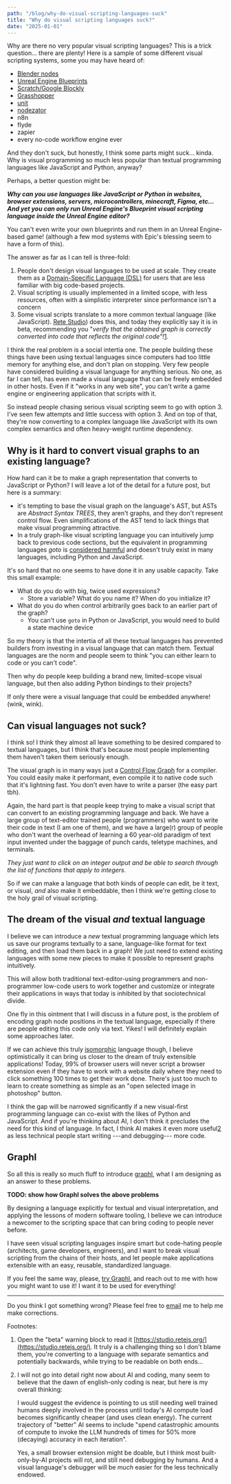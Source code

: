 ```yaml
---
path: "/blog/why-do-visual-scripting-languages-suck"
title: "Why do visual scripting languages suck?"
date: "2025-01-01"
---
```


Why are there no very popular visual scripting languages? This is a trick question... there are plenty!
Here is a sample of some different visual scripting systems, some you may have heard of:

- [Blender nodes](https://docs.blender.org/manual/en/latest/modeling/geometry_nodes/index.html)
- [Unreal Engine Blueprints](https://dev.epicgames.com/documentation/en-us/unreal-engine/introduction-to-blueprints-visual-scripting-in-unreal-engine)
- [Scratch/Google Blockly](https://developers.google.com/blockly/)
- [Grasshopper](https://www.grasshopper3d.com/page/tutorials-1)
- [unit](https://unit.software)
- [nodezator](https://github.com/IndiePython/nodezator)
- n8n
- flyde
- zapier
- every no-code workflow engine ever

And they don't suck, but honestly, I think some parts might suck... kinda.
Why is visual programming so much less popular than textual programming languages like JavaScript and Python, anyway?

Perhaps, a better question might be:

<!-- TODO: different font -->

***Why can you use languages like JavaScript or Python in websites, browser extensions, servers,
microcontrollers, minecraft, Figma, etc... And yet you can only run Unreal Engine's Blueprint visual
scripting language inside the Unreal Engine editor?***

You can't even write your own blueprints and run them in an Unreal Engine-based game!
(although a few mod systems with Epic's blessing seem to have a form of this).

The answer as far as I can tell is three-fold:

1. People don't design visual languages to be used at scale.
   They create them as a [Domain-Specific Language (DSL)](https://en.wikipedia.org/wiki/Domain-specific_language)
   for users that are less familiar with big code-based projects.
2. Visual scripting is usually implemented in a limited scope, with less resources,
   often with a simplistic interpreter since performance isn't a concern
3. Some visual scripts translate to a more common textual language (like JavaScript).
   [Rete Studio](https://studio.retejs.org/)) does this, and today they explicitly say it is in beta, recommending you
   "_verify that the obtained graph is correctly converted into code that reflects the original code"!_<a href="#footnote1"><super>1</super></a>.

I think the real problem is a social intertia one. The people building these things have been using textual
languages since computers had too little memory for anything else, and don't plan on stopping. Very few people
have considered building a visual language for anything serious. No one, as far I can tell, has even made
a visual language that can be freely embedded in other hosts. Even if it "works in any web site", you can't
write a game engine or engineering application that scripts with it.

So instead people chasing serious visual scripting seem to go with option 3. I've seen few attempts and little
success with option 3. And on top of that, they're now converting to a complex language like JavaScript with its
own complex semantics and often heavy-weight runtime dependency.

## Why is it hard to convert visual graphs to an existing language?

How hard can it be to make a graph representation that converts to JavaScript or Python?
I will leave a lot of the detail for a future post, but here is a summary:

- it's tempting to base the visual graph on the language's AST, but ASTs are _Abstract Syntax TREES_, they aren't graphs,
  and they don't represent control flow. Even simplifications of the AST tend to lack things that make visual programming
  attractive.
- In a truly graph-like visual scripting language you can intuitively jump back to previous code sections,
  but the equivalent in programming languages _goto_ is [considered harmful](https://en.wikipedia.org/wiki/Considered_harmful)
  and doesn't truly exist in many languages, including Python and JavaScript.

It's so hard that no one seems to have done it in any usable capacity. Take this small example:

- What do you do with big, twice used expressions?
    - Store a variable? What do you name it? When do you initialize it?
- What do you do when control arbitrarily goes back to an earlier part of the graph?
    - You can't use `goto` in Python or JavaScript, you would need to build a state machine device

So my theory is that the intertia of all these textual languages has prevented builders from
investing in a visual language that can match them. Textual languages are the norm and people
seem to think "you can either learn to code or you can't code".

Then why do people keep building a brand new, limited-scope visual language,
but then also adding Python bindings to their projects?

If only there were a visual language that could be embedded anywhere! (wink, wink).

## Can visual languages not suck?

I think so! I think they almost all leave something to be desired compared to textual languages,
but I think that's because most people implementing them haven't taken them seriously enough.

The visual graph is in many ways just a [Control Flow Graph](https://en.wikipedia.org/wiki/Control-flow_graph) for a compiler.
You could easily make it performant, even compile it to native code such that it's lightning fast. You don't even have to
write a parser (the easy part tbh).

Again, the hard part is that people keep trying to make a visual script that can convert to an existing programming language and back.
We have a large group of text-editor trained
people (programmers) who want to write their code in text (I am one of them), and we have a large(r) group of
people who don't want the overhead of learning a 60 year-old paradigm of text input invented under the baggage of
punch cards, teletype machines, and terminals.

_They just want to click on an integer output and be able to search through the list of functions that apply to integers._

So if we can make a language that both kinds of people can edit, be it text, or visual, _and_ also make it embeddable,
then I think we're getting close to the holy grail of visual scripting.

## The dream of the visual _and_ textual language

I believe we can introduce a _new_ textual programming language which
lets us save our programs textually to a sane, language-like format for text editing,
and then load them back in a graph! We just need to extend existing languages with some new pieces to
make it possible to represent graphs intuitively.

This will allow both traditional text-editor-using programmers and non-programmer low-code users to work together
and customize or integrate their applications in ways that today is inhibited by that sociotechnical divide.

One fly in this ointment that I will discuss in a future post, is the problem of encoding graph node positions
in the textual language, especially if there are people editing this code only via text. Yikes!
I will definitely explain some approaches later.

If we can achieve this truly [isomorphic](https://en.wikipedia.org/wiki/Isomorphism) language though, I believe optimistically
it can bring us closer to the dream of truly extensible applications!
Today, 99% of browser users will never script a browser extension even if they have to work with a website daily where they need
to click something 100 times to get their work done.
There's just too much to learn to create something as simple as an "open selected image in photoshop" button.

I think the gap will be narrowed significantly if a new visual-first programming language can co-exist with the likes
of Python and JavaScript. And if you're thinking about AI, I don't think it
precludes the need for this kind of language.
In fact, I think AI makes it even more useful<super><a href="#footnote3">2</a></super>
as less technical people start writing ---and debugging--- more code.

## Graphl

So all this is really so much fluff to introduce [graphl](https://graphl.tech), what I am designing as
an answer to these problems.

**TODO: show how Graphl solves the above problems**

By designing a language explicitly for textual and visual interpretation, and applying the lessons of
modern software tooling, I believe we can introduce a newcomer to the scripting space that can bring
coding to people never before.

I have seen visual scripting languages inspire smart but code-hating people (architects, game
developers, engineers), and I want to break visual scripting from the chains of their hosts,
and let people make applications extensible with an easy, reusable, standardized language.

If you feel the same way, please, [try Graphl](https://graphl.tech/app), and reach out to me with
how you might want to use it! I want it to be used for everything!

<hr />

Do you think I got something wrong? Please feel free to
[email](mike@graphl.tech) me to help me make corrections.

Footnotes:

1.  <span id="footnote1"></span> Open the "beta" warning block to read it [https://studio.retejs.org/](https://studio.retejs.org/).
    It truly is a challenging thing so I don't blame them, you're converting to a language with separate semantics and potentially
    backwards, while trying to be readable on both ends...

2.  <span id="footnote2"></span> I will not go into detail right now about AI and coding, many seem to believe that the dawn of
    english-only coding is near, but here is my overall thinking:

    I would suggest the evidence is pointing to us still needing well trained humans deeply involved in the process until
    today's AI compute load becomes significantly cheaper (and uses clean energy).
    The current trajectory of "better" AI seems to include "spend catastrophic amounts of compute to invoke the LLM hundreds of times
    for 50% more (decaying) accuracy in each iteration".

    Yes, a small browser extension might be doable, but I think most built-only-by-AI projects will rot, and still need debugging by
    humans. And a visual language's debugger will be _much_ easier for the less technically endowed.
